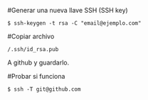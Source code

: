 #Generar una nueva llave SSH (SSH key)

    $ ssh-keygen -t rsa -C "email@ejemplo.com"

#Copiar archivo

	/.ssh/id_rsa.pub

A github y guardarlo.


#Probar si funciona

	$ ssh -T git@github.com
